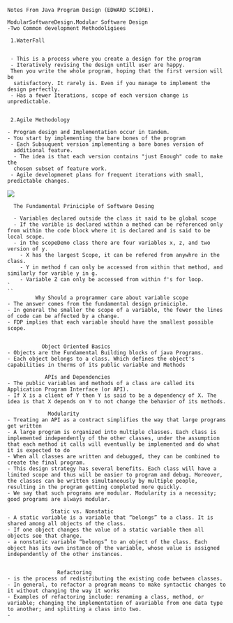            
    Notes From Java Program Design (EDWARD SCIORE).

    ModularSoftwareDesign.Modular Software Design
    -Two Common development Methodoligiees

     1.WaterFall


     - This is a process where you create a design for the program
     - Iteratively revising the design untill user are happy.
     Then you write the whole program, hoping that the first version will be 
      satisfactory. It rarely is. Even if you manage to implement the design perfectly.
     - Has a fewer Iterations, scope of each version change is unpredictable.


     2.Agile Methodology

    - Program design and Implementation occur in tandem.
    - You start by implementing the bare bones of the program
     - Each Subsuquent version implementing a bare bones version of 
      additional feature.
      - The idea is that each version contains "just Enough" code to make the 
      chosen subset of feature work.
     - Agile developmenet plans for frequent iterations with small, predictable changes.


![](https://d112uwirao0vo9.cloudfront.net/wp-content/uploads/2019/04/Waterfall-vs-Agile-1.jpg?raw=true)

    

      The Fundamental Priniciple of Software Desing
```- A program should be designed so that any change to it will affect only a small, predictable portion of the code.
  - Variables declared outside the class it said to be global scope
  - If the varible is declared within a method can be referenced only from within the code block where it is declared and is said to be local scope.
  - in the scopeDemo class there are four variables x, z, and two version of y.
    - X has the largest Scope, it can be refered from anywhre in the class.
    - Y in method f can only be accessed from within that method, and similarly for varible y in g.
    - Variable Z can only be accessed from within f's for loop.
`
``
         Why Should a programmer care about variable scope
- The answer comes from the fundamental design priniciple. 
- In general the smaller the scope of a variable, the fewer the lines of code can be affected by a change. 
- FDP implies that each variable should have the smallest possible scope.


           Object Oriented Basics
- Objects are the Fundamental Building blocks of java Programs.
- Each object belongs to a class. Which defines the object's capabilities in therms of its public variable and Methods

            APIs and Dependencies
- The public variables and methods of a class are called its Application Program Interface (or API).
- If X is a client of Y then Y is said to be a dependency of X. The idea is that X depends on Y to not change the behavior of its methods. 

             Modularity
- Treating an API as a contract simplifies the way that large programs get written
- A large program is organized into multiple classes. Each class is implemented independently of the other classes, under the assumption that each method it calls will eventually be implemented and do what it is expected to do
- When all classes are written and debugged, they can be combined to create the final program.
- This design strategy has several benefits. Each class will have a limited scope and thus will be easier to program and debug. Moreover, the classes can be written simultaneously by multiple people, resulting in the program getting completed more quickly.
- We say that such programs are modular. Modularity is a necessity; good programs are always modular. 

              Static vs. Nonstatic
- A static variable is a variable that “belongs” to a class. It is shared among all objects of the class.
- If one object changes the value of a static variable then all objects see that change.
- a nonstatic variable “belongs” to an object of the class. Each object has its own instance of the variable, whose value is assigned independently of the other instances.


                Refactoring
- is the process of redistributing the existing code between classes.
- In general, to refactor a program means to make syntactic changes to it without changing the way it works
- Examples of refactoring include: renaming a class, method, or variable; changing the implementation of avariable from one data type to another; and splitting a class into two.
- 